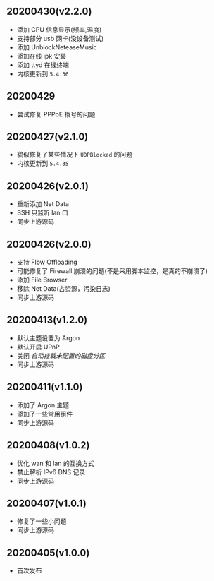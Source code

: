 ## 20200430(v2.2.0)
- 添加 CPU 信息显示(频率,温度)
- 支持部分 usb 网卡(没设备测试)
- 添加 UnblockNeteaseMusic
- 添加在线 ipk 安装
- 添加 ttyd 在线终端
- 内核更新到 `5.4.36`

## 20200429
- 尝试修复 PPPoE 拨号的问题

## 20200427(v2.1.0)
- 貌似修复了某些情况下 `UDPBlocked` 的问题
- 内核更新到 `5.4.35`

## 20200426(v2.0.1)
- 重新添加 Net Data
- SSH 只监听 lan 口
- 同步上游源码

## 20200426(v2.0.0)
- 支持 Flow Offloading
- 可能修复了 Firewall 崩溃的问题(不是采用脚本监控，是真的不崩溃了)
- 添加 File Browser
- 移除 Net Data(占资源，污染日志)
- 同步上游源码

## 20200413(v1.2.0)
- 默认主题设置为 Argon
- 默认开启 UPnP
- 关闭 *自动挂载未配置的磁盘分区*
- 同步上游源码

## 20200411(v1.1.0)
- 添加了 Argon 主题
- 添加了一些常用组件
- 同步上游源码

## 20200408(v1.0.2)
- 优化 wan 和 lan 的互换方式
- 禁止解析 IPv6 DNS 记录
- 同步上游源码

## 20200407(v1.0.1)
- 修复了一些小问题
- 同步上游源码

## 20200405(v1.0.0)
- 首次发布
